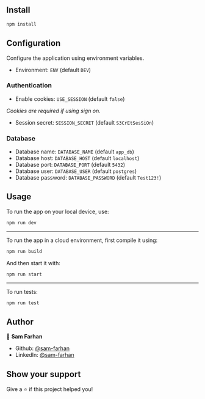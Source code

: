 ## Install

```sh
npm install
```

## Configuration
Configure the application using environment variables.
 - Environment: ```ENV``` (default ```DEV```)
 
### Authentication
 - Enable cookies: ```USE_SESSION``` (default ```false```)

*Cookies are required if using sign on.*
 - Session secret: ```SESSION_SECRET``` (default ```S3CrEtSesSiOn```)

### Database
 - Database name: ```DATABASE_NAME``` (default ```app_db```)
 - Database host: ```DATABASE_HOST``` (default ```localhost```)
 - Database port: ```DATABASE_PORT``` (default ```5432```)
 - Database user: ```DATABASE_USER``` (default ```postgres```)
 - Database password: ```DATABASE_PASSWORD``` (default ```Test123!```)


## Usage

To run the app on your local device, use:
```sh
npm run dev
```
***
To run the app in a cloud environment, first compile it using:
```sh
npm run build
```
And then start it with:
```sh
npm run start
```
***
To run tests:
```sh
npm run test
```

## Author

👤 **Sam Farhan**

* Github: [@sam-farhan](https://github.com/sam-farhan)
* LinkedIn: [@sam-farhan](https://www.linkedin.com/in/sam-farhan/)

## Show your support

Give a ⭐️ if this project helped you!
